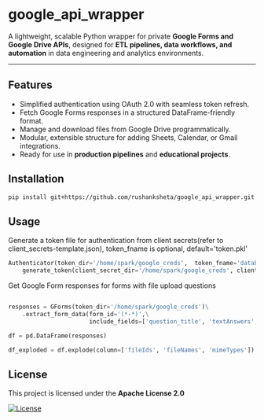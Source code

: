 # google_api_wrapper

A lightweight, scalable Python wrapper for private **Google Forms and Google Drive APIs**, designed for **ETL pipelines, data workflows, and automation** in data engineering and analytics environments.

---

## Features

- Simplified authentication using OAuth 2.0 with seamless token refresh.  
- Fetch Google Forms responses in a structured DataFrame-friendly format.  
- Manage and download files from Google Drive programmatically.  
- Modular, extensible structure for adding Sheets, Calendar, or Gmail integrations.  
- Ready for use in **production pipelines** and **educational projects**.


## Installation

```bash
pip install git+https://github.com/rushanksheta/google_api_wrapper.git
```

## Usage
Generate a token file for authentication from client secrets(refer to client_secrets-template.json), token_fname is optional, default='token.pkl'
```python
Authenticator(token_dir='/home/spark/google_creds',  token_fname='databricks_google_token.pkl').\
    generate_token(client_secret_dir='/home/spark/google_creds', client_secret_fname='databricks_google_client_secrets.json')
```

Get Google Form responses for forms with file upload questions
``` python

responses = GForms(token_dir='/home/spark/google_creds')\
    .extract_form_data(form_id='(*-*)',\
                       include_fields=['question_title', 'textAnswers', 'fileUploadAnswers'])

df = pd.DataFrame(responses)

df_exploded = df.explode(column=['fileIds', 'fileNames', 'mimeTypes'])
```
## License 
This project is licensed under the **Apache License 2.0**

[![License](https://img.shields.io/badge/License-Apache_2.0-blue.svg)](LICENSE)
